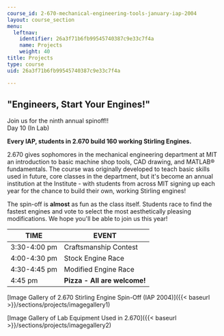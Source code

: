 ```yaml
---
course_id: 2-670-mechanical-engineering-tools-january-iap-2004
layout: course_section
menu:
  leftnav:
    identifier: 26a3f71b6fb99545740387c9e33c7f4a
    name: Projects
    weight: 40
title: Projects
type: course
uid: 26a3f71b6fb99545740387c9e33c7f4a

---
```


"Engineers, Start Your Engines!"
--------------------------------

Join us for the ninth annual spinoff!!  
Day 10 (In Lab)

**Every IAP, students in 2.670 build 160 working Stirling Engines.**

2.670 gives sophomores in the mechanical engineering department at MIT an introduction to basic machine shop tools, CAD drawing, and MATLAB® fundamentals. The course was originally developed to teach basic skills used in future, core classes in the department, but it's become an annual institution at the Institute - with students from across MIT signing up each year for the chance to build their own, working Stirling engines!

The spin-off is **almost** as fun as the class itself. Students race to find the fastest engines and vote to select the most aesthetically pleasing modifications. We hope you'll be able to join us this year!

| TIME | EVENT |
| --- | --- |
| 3:30-4:00 pm | Craftsmanship Contest |
| 4:00-4:30 pm | Stock Engine Race |
| 4:30-4:45 pm | Modified Engine Race |
| 4:45 pm | **Pizza - All are welcome!** 

  

[Image Gallery of 2.670 Stirling Engine Spin-Off (IAP 2004)]({{< baseurl >}}/sections/projects/imagegallery1)

[Image Gallery of Lab Equipment Used in 2.670]({{< baseurl >}}/sections/projects/imagegallery2)